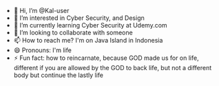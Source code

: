 - 👋 Hi, I’m @Kal-user
- 👀 I’m interested in Cyber Security, and Design
- 🌱 I’m currently learning Cyber Security at Udemy.com
- 💞️ I’m looking to collaborate with someone
- 📫 How to reach me? I'm on Java Island in Indonesia
- 😄 Pronouns: I'm life
- ⚡ Fun fact: how to reincarnate, because GOD made us for on life, different if you are allowed by the GOD to back life, but not a different body but continue the lastly life
 
<!---
Kal-user/Kal-user is a ✨ special ✨ repository because its `README.md` (this file) appears on your GitHub profile.
You can click the Preview link to take a look at your changes.
--->

